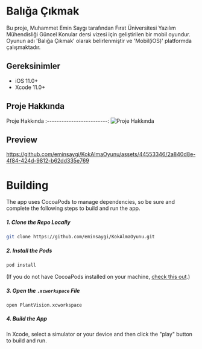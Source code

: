 # Balığa Çıkmak

Bu proje, Muhammet Emin Saygı tarafından Fırat Üniversitesi Yazılım Mühendisliği Güncel Konular dersi vizesi için geliştirilen bir mobil oyundur. Oyunun adı 'Balığa Çıkmak' olarak belirlenmiştir ve 'Mobil(iOS)' platformda çalışmaktadır.



## Gereksinimler

- iOS 11.0+
- Xcode 11.0+


## Proje Hakkında

Proje Hakkında 
:-------------------------: 
![Proje Hakkında](https://github.com/eminsaygi/KokAlmaOyunu/assets/44553346/74c6e80f-325c-4957-8e59-7390ab153a57)

## Preview

https://github.com/eminsaygi/KokAlmaOyunu/assets/44553346/2a840d8e-4f84-424d-9812-b62dd335e769




# Building

The app uses CocoaPods to manage dependencies, so be sure and complete the following steps to build and run the app.

##### 1. Clone the Repo Locally
```Bash
git clone https://github.com/eminsaygi/KokAlmaOyunu.git
```
##### 2. Install the Pods
```Bash
pod install
```
(If you do not have CocoaPods installed on your machine, [check this out](https://cocoapods.org/#install).)

##### 3. Open the `.xcworkspace` File
```Bash
open PlantVision.xcworkspace
```
##### 4. Build the App
In Xcode, select a simulator or your device and then click the "play" button to build and run.


